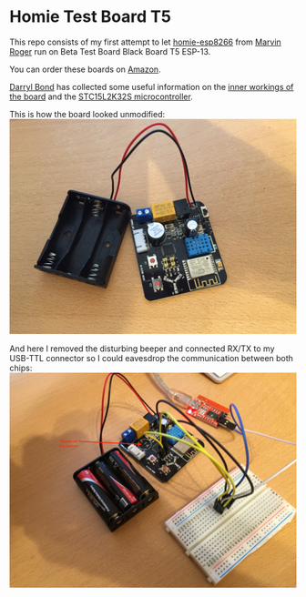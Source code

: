 # Homie Test Board T5
This repo consists of my first attempt to let [homie-esp8266](https://github.com/marvinroger/homie-esp8266) from [Marvin Roger](https://github.com/marvinroger) run on Beta Test Board Black Board T5 ESP-13.

You can order these boards on [Amazon](https://www.amazon.de/dp/B017DAPPDQ).

[Darryl Bond](https://github.com/darrylb123) has collected some useful information on the [inner workings of the board](https://github.com/darrylb123/BetaBlackT5) and the [STC15L2K32S microcontroller](https://github.com/darrylb123/blackboard-STC15).

This is how the board looked unmodified: ![unmodified board](assets/IMG_3865.JPG)

And here I removed the disturbing beeper and connected RX/TX to my USB-TTL connector so I could eavesdrop the communication between both chips: ![connected modified board](assets/IMG_3867.JPG)
